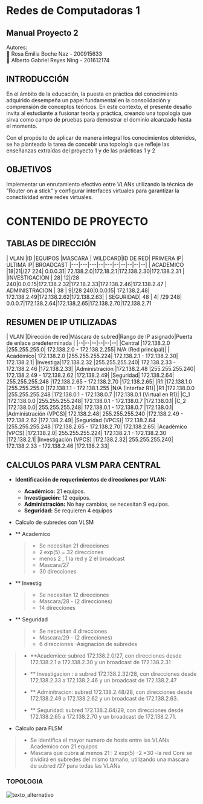 ﻿
# Redes de Computadoras 1

 ## Manual Proyecto 2

 Autores:  
  :pencil: Rosa Emilia Boche Naz - 200915633  
:pencil:    Alberto Gabriel Reyes Ning - 201612174  

 ## INTRODUCCIÓN 
En el ámbito de la educación, la puesta en práctica del conocimiento adquirido desempeña un papel fundamental en la consolidación y comprensión de conceptos teóricos. En este contexto, el presente desafío invita al estudiante a fusionar teoría y práctica, creando una topología que sirva como campo de pruebas para demostrar el dominio alcanzado hasta el momento.

Con el propósito de aplicar de manera integral los conocimientos obtenidos, se ha planteado la tarea de concebir una topología que refleje las enseñanzas extraídas del proyecto 1 y de las prácticas 1 y 2

    
## OBJETIVOS

Implementar un enrutamiento efectivo entre VLANs utilizando la técnica de "Router on a stick" y configurar interfaces virtuales para garantizar la conectividad entre redes virtuales.

 

#  CONTENIDO DE PROYECTO 

  ## TABLAS DE DIRECCIÓN 

 | VLAN |ID |EQUIPOS |MASCARA | WILDCARD|ID DE RED| PRIMERA IP| ULTIMA IP| BROADCAST
|---|---|---|--|---|--|--|--|--|--|
| ACADEMICO  |18|21|/27 224| 0.0.0.31| 72.138.2.0|172.18.2.1|172.138.2.30|172.138.2.31 |
|INVESTIGACION   |  28| 12|/28 240|0.0.0.15|172.138.2.32|172.18.2.33|172.138.2.46|172.138.2.47
| ADMINISTRACION  | 38 | 9|/28	240|0.0.0.15| 172.138.2.48| 172.138.2.49|172.138.2.62|172.138.2.63|
| SEGURIDAD|  48 | 4|  /29 248| 0.0.0.7|172.138.2.64|172.138.2.65|172.138.2.70|172.138.2.71
 

 ## RESUMEN DE IP UTILIZADAS
 
| VLAN |Dirección de red|Máscara de subred|Rango de IP asignado|Puerta de enlace predeterminada | 
|--|--|--|--|--|--| 
 |Central	|172.138.2.0	|255.255.255.0|	172.138.2.0 - 172.138.2.255|	N/A (Red principal)|
| Académico|	172.138.2.0	|255.255.255.224|	172.138.2.1 - 172.138.2.30|	172.138.2.1|
|Investiga|172.138.2.32	|255.255.255.240|	172.138.2.33 - 172.138.2.46	|172.138.2.33|
|Administración	|172.138.2.48	|255.255.255.240|	172.138.2.49 - 172.138.2.62	|172.138.2.49|
|Seguridad|	172.138.2.64|	255.255.255.248	|172.138.2.65 - 172.138.2.70	|172.138.2.65|
|R1	|172.138.1.0	|255.255.255.0	|172.138.1.1 - 172.138.1.255	|N/A (Interfaz R1)|
|R1	|172.138.0.0	|255.255.255.248	|172.138.0.1 - 172.138.0.7	|172.138.0.1 (Virtual en R1)|
|C_1	|172.138.0.0	|255.255.255.248|	172.138.0.1 - 172.138.0.7	|172.138.0.1|
|C_2	|172.138.0.0|	255.255.255.248|	172.138.0.1 - 172.138.0.7	|172.138.0.1|
|Administración (VPCS)|	172.138.2.48|	255.255.255.240	|172.138.2.49 - 172.138.2.62	|172.138.2.49|
|Seguridad (VPCS)|	172.138.2.64	|255.255.255.248	|172.138.2.65 - 172.138.2.70|	172.138.2.65|
|Académico (VPCS)	|172.138.2.0|	255.255.255.224|	172.138.2.1 - 172.138.2.30	|172.138.2.1|
|Investigación (VPCS)	|172.138.2.32|	255.255.255.240|	172.138.2.33 - 172.138.2.46	|172.138.2.33|
 
## CALCULOS PARA VLSM PARA CENTRAL

 - **Identificación de requerimientos de direcciones por VLAN:**

	-   **Académico:** 21 equipos.
	-   **Investigación:** 12 equipos.
	-  	**Administración:** No hay cambios, se necesitan 9 equipos.
	-  	 **Seguridad:** Se requieren 4 equipos
 - Calculo  de subredes con VLSM
 -  **	Academico
	 >- Se necesitan 21 direcciones
	 >- 2 exp(5) = 32 direcciones 
	 > - menos 2 , 1 la red y 2 el broadcast
	 >- Mascara/27 
	 >- 30 direcciones
	 
 -  **	Investig
	 >- Se necesitan 12 direcciones
	 >- Mascara/28  - (2 direcciones)
	 >- 14 direcciones
	 
  -  **	Seguridad
	 >- Se necesitan 4 direcciones
	 >- Mascara/29 - (2 direcciones)
	 >- 6 direcciones
-Asignación de subredes
> - **Academico: subred 172.138.2.0/27, con direcciones desde 172.138.2.1 a 172.138.2.30 y un broadcast de    172.138.2.31
>
>- ** Investigacion : a subred 172.138.2.32/28, con direcciones desde 172.138.2.33 a 172.138.2.46 y un broadcast de 172.138.2.47
> - ** Adminitracion:       subred 172.138.2.48/28, con direcciones desde 172.138.2.49 a 172.138.2.62 y un broadcast de 172.138.2.63.
> - ** Seguridad: subred 172.138.2.64/29, con direcciones desde 172.138.2.65 a 172.138.2.70 y un broadcast de 172.138.2.71.
>            

 - Calculo para FLSM
 > - Se identifica el mayor numero de hosts entre las VLANs  Academico con 21 equipos
 > - Mascara que cubra al menos 21 : 2 exp(5) -2 =30
 > -la red Core se dividirá en subredes del mismo tamaño, utilizando una máscara de subred /27 para todas las VLANs
 > 

### TOPOLOGIA

![texto_alternativo]('/img/imag1.png') 